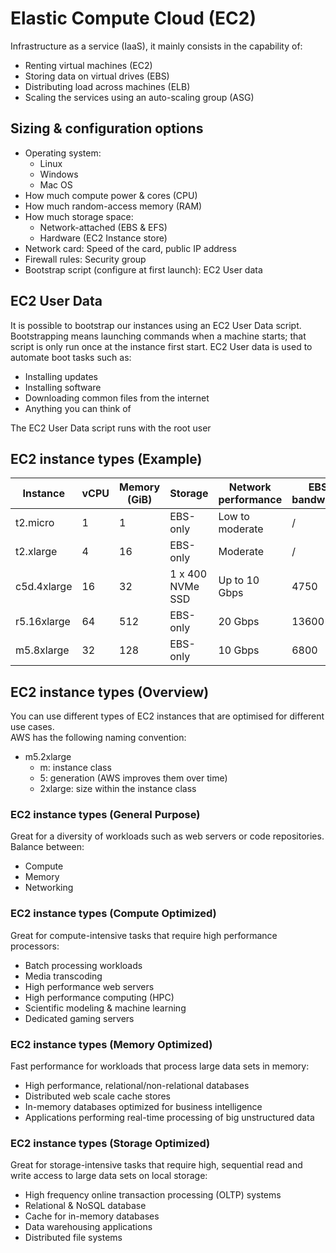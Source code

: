 # Elastic Compute Cloud (EC2)
Infrastructure as a service (IaaS), it mainly consists in the capability of:
* Renting virtual machines (EC2) <br>
* Storing data on virtual drives (EBS) <br>
* Distributing load across machines (ELB) <br>
* Scaling the services using an auto-scaling group (ASG)

## Sizing & configuration options
* Operating system:
    * Linux
    * Windows
    * Mac OS
* How much compute power & cores (CPU) <br>
* How much random-access memory (RAM) <br>
* How much storage space:
    * Network-attached (EBS & EFS) <br>
    * Hardware (EC2 Instance store)
* Network card: Speed of the card, public IP address <br>
* Firewall rules: Security group <br>
* Bootstrap script (configure at first launch): EC2 User data

## EC2 User Data
It is possible to bootstrap our instances using an EC2 User Data script. <br>
Bootstrapping means launching commands when a machine starts; that script is only run once at the instance first start. EC2 User data is used to automate boot tasks such as:
* Installing updates <br>
* Installing software <br>
* Downloading common files from the internet <br>
* Anything you can think of

The EC2 User Data script runs with the root user

## EC2 instance types (Example)
| Instance    | vCPU | Memory (GiB) | Storage          | Network performance | EBS bandwidth |
| ----------- | ---- | ------------ | ---------------- | ------------------- | ------------- |
| t2.micro    | 1    | 1            | EBS-only         | Low to moderate     | /             |
| t2.xlarge   | 4    | 16           | EBS-only         | Moderate            | /             |
| c5d.4xlarge | 16   | 32           | 1 x 400 NVMe SSD | Up to 10 Gbps       | 4750          |
| r5.16xlarge | 64   | 512          | EBS-only         | 20 Gbps             | 13600         |
| m5.8xlarge  | 32   | 128          | EBS-only         | 10 Gbps             | 6800          |

## EC2 instance types (Overview)
You can use different types of EC2 instances that are optimised for different use cases. <br>
AWS has the following naming convention:
* m5.2xlarge
    * m: instance class
    * 5: generation (AWS improves them over time)
    * 2xlarge: size within the instance class

### EC2 instance types (General Purpose)
Great for a diversity of workloads such as web servers or code repositories. Balance between:
* Compute <br>
* Memory <br>
* Networking

### EC2 instance types (Compute Optimized)
Great for compute-intensive tasks that require high performance processors:
* Batch processing workloads <br>
* Media transcoding <br>
* High performance web servers <br>
* High performance computing (HPC) <br>
* Scientific modeling & machine learning <br>
* Dedicated gaming servers <br>

### EC2 instance types (Memory Optimized)
Fast performance for workloads that process large data sets in memory:
* High performance, relational/non-relational databases <br>
* Distributed web scale cache stores <br>
* In-memory databases optimized for business intelligence <br>
* Applications performing real-time processing of big unstructured data

### EC2 instance types (Storage Optimized)
Great for storage-intensive tasks that require high, sequential read and write access to large data sets on local storage:
* High frequency online transaction processing (OLTP) systems <br>
* Relational & NoSQL database <br>
* Cache for in-memory databases <br>
* Data warehousing applications <br>
* Distributed file systems
